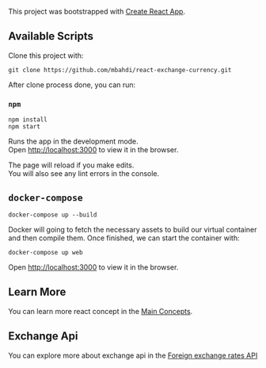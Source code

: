 This project was bootstrapped with [Create React App](https://github.com/facebook/create-react-app).

## Available Scripts

Clone this project with:

```
git clone https://github.com/mbahdi/react-exchange-currency.git

```

After clone process done, you can run:

### `npm`

```
npm install
npm start

```

Runs the app in the development mode.<br>
Open [http://localhost:3000](http://localhost:3000) to view it in the browser.

The page will reload if you make edits.<br>
You will also see any lint errors in the console.

## `docker-compose`

```
docker-compose up --build

```
Docker will going to fetch the necessary assets to build our virtual container and then compile them. Once finished, we can start the container with:

```
docker-compose up web

```
Open [http://localhost:3000](http://localhost:3000) to view it in the browser.


## Learn More

You can learn more react concept in the [Main Concepts](https://reactjs.org/docs/hello-world.html).

## Exchange Api

You can explore more about exchange api in the [Foreign exchange rates API](https://exchangeratesapi.io/)
